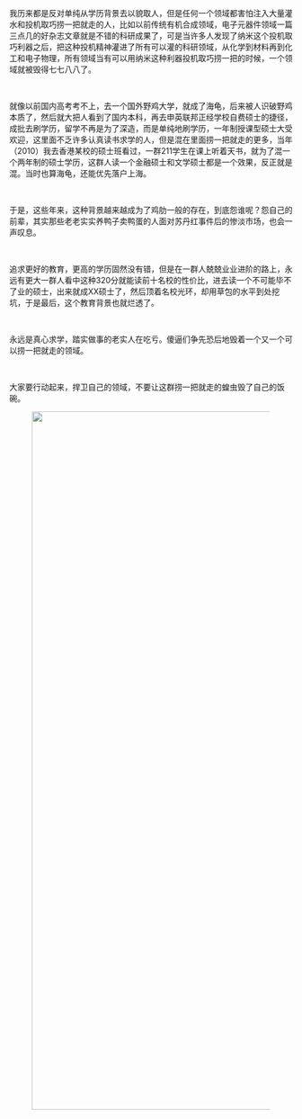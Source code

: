 <p>我历来都是反对单纯从学历背景去以貌取人，但是任何一个领域都害怕注入大量灌水和投机取巧捞一把就走的人，比如以前传统有机合成领域，电子元器件领域一篇三点几的好杂志文章就是不错的科研成果了，可是当许多人发现了纳米这个投机取巧利器之后，把这种投机精神灌进了所有可以灌的科研领域，从化学到材料再到化工和电子物理，所有领域当有可以用纳米这种利器投机取巧捞一把的时候，一个领域就被毁得七七八八了。</p><p class="ztext-empty-paragraph"><br/></p><p>就像以前国内高考考不上，去一个国外野鸡大学，就成了海龟，后来被人识破野鸡本质了，然后就大把人看到了国内本科，再去申英联邦正经学校自费硕士的捷径，成批去刷学历，留学不再是为了深造，而是单纯地刷学历，一年制授课型硕士大受欢迎，这里面不乏许多认真读书求学的人，但是混在里面捞一把就走的更多，当年（2010）我去香港某校的硕士班看过，一群211学生在课上听着天书，就为了混一个两年制的硕士学历，这群人读一个金融硕士和文学硕士都是一个效果，反正就是混。当时也算海龟，还能优先落户上海。</p><p class="ztext-empty-paragraph"><br/></p><p>于是，这些年来，这种背景越来越成为了鸡肋一般的存在，到底怨谁呢？怨自己的前辈，其实那些老老实实养鸭子卖鸭蛋的人面对苏丹红事件后的惨淡市场，也会一声叹息。</p><p class="ztext-empty-paragraph"><br/></p><p>追求更好的教育，更高的学历固然没有错，但是在一群人兢兢业业进阶的路上，永远有更大一群人看中这种320分就能读前十名校的性价比，进去读一个不可能毕不了业的硕士，出来就成XX硕士了，然后顶着名校光环，却用草包的水平到处挖坑，于是最后，这个教育背景也就烂透了。</p><p class="ztext-empty-paragraph"><br/></p><p>永远是真心求学，踏实做事的老实人在吃亏。傻逼们争先恐后地毁着一个又一个可以捞一把就走的领域。</p><p class="ztext-empty-paragraph"><br/></p><p>大家要行动起来，捍卫自己的领域，不要让这群捞一把就走的蝗虫毁了自己的饭碗。</p><figure data-size="normal"><img src="https://pic1.zhimg.com/v2-534621ff814a2483c1e6d01a516969f4_b.jpg" data-rawwidth="1242" data-rawheight="2154" data-size="normal" class="origin_image zh-lightbox-thumb" width="1242" data-original="https://pic1.zhimg.com/v2-534621ff814a2483c1e6d01a516969f4_r.jpg"/></figure><p></p>